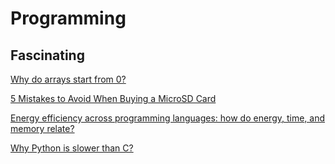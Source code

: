 # Programming

## Fascinating

[Why do arrays start from 0?](https://medium.com/@albertkoz/why-does-array-start-with-index-0-65ffc07cbce8)

[5 Mistakes to Avoid When Buying a MicroSD Card](https://www.makeuseof.com/tag/5-mistakes-avoid-buying-next-microsd-card/)

[Energy efficiency across programming languages: how do energy, time, and memory relate?](https://www.researchgate.net/publication/320436353_Energy_efficiency_across_programming_languages_how_do_energy_time_and_memory_relate)

[Why Python is slower than C?](https://www.quora.com/Why-does-C-code-run-faster-than-Pythons)